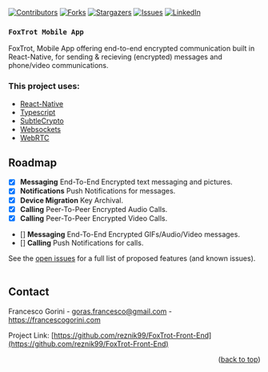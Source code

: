 <div id="top"></div>

[![Contributors][contributors-shield]][contributors-url]
[![Forks][forks-shield]][forks-url]
[![Stargazers][stars-shield]][stars-url]
[![Issues][issues-shield]][issues-url]
[![LinkedIn][linkedin-shield]][linkedin-url]

### `FoxTrot Mobile App`

FoxTrot, Mobile App offering end-to-end encrypted communication built in React-Native, for sending & recieving (encrypted) messages and phone/video communications.

### This project uses:
- [React-Native](https://reactnative.dev/)
- [Typescript](https://github.com/microsoft/TypeScript)
- [SubtleCrypto](https://developer.mozilla.org/en-US/docs/Web/API/SubtleCrypto)
- [Websockets](https://developer.mozilla.org/en-US/docs/Web/API/WebSockets_API)
- [WebRTC](https://webrtc.org/)

<!-- ROADMAP -->
## Roadmap

- [x] __Messaging__ End-To-End Encrypted text messaging and pictures.
- [x] __Notifications__ Push Notifications for messages.
- [x] __Device Migration__ Key Archival.
- [x] __Calling__ Peer-To-Peer Encrypted Audio Calls.
- [x] __Calling__ Peer-To-Peer Encrypted Video Calls.
- [] __Messaging__ End-To-End Encrypted GIFs/Audio/Video messages.
- [] __Calling__ Push Notifications for calls.

See the [open issues](https://github.com/reznik99/FoxTrot-Front-End/issues) for a full list of proposed features (and known issues).
<br>
<br>

<!-- CONTACT -->
## Contact

Francesco Gorini - goras.francesco@gmail.com - https://francescogorini.com

Project Link: [https://github.com/reznik99/FoxTrot-Front-End](https://github.com/reznik99/FoxTrot-Front-End)

<p align="right">(<a href="#top">back to top</a>)</p>

<!-- MARKDOWN LINKS & IMAGES -->
<!-- https://www.markdownguide.org/basic-syntax/#reference-style-links -->
[contributors-shield]: https://img.shields.io/github/contributors/reznik99/FoxTrot-Front-End.svg?style=for-the-badge
[contributors-url]: https://github.com/reznik99/FoxTrot-Front-End/graphs/contributors
[forks-shield]: https://img.shields.io/github/forks/reznik99/FoxTrot-Front-End.svg?style=for-the-badge
[forks-url]: https://github.com/reznik99/FoxTrot-Front-End/network/members
[stars-shield]: https://img.shields.io/github/stars/reznik99/FoxTrot-Front-End.svg?style=for-the-badge
[stars-url]: https://github.com/reznik99/FoxTrot-Front-End/stargazers
[issues-shield]: https://img.shields.io/github/issues/reznik99/FoxTrot-Front-End?style=for-the-badge
[issues-url]: https://github.com/reznik99/FoxTrot-Front-End/issues
[license-shield]: https://img.shields.io/github/license/reznik99/FoxTrot-Front-End?style=for-the-badge
[linkedin-shield]: https://img.shields.io/badge/-LinkedIn-black.svg?style=for-the-badge&logo=linkedin&colorB=555
[linkedin-url]: https://www.linkedin.com/in/francesco-gorini-b334861a6/
[screenshot]: res/read-me-banner.jpg